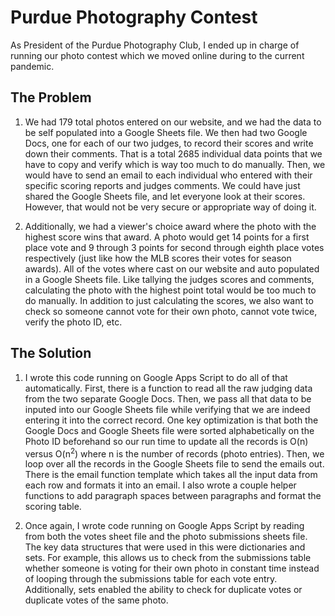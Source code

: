 # Purdue Photography Contest
As President of the Purdue Photography Club, I ended up in charge of running our photo contest which we moved online during to the current pandemic. 

## The Problem
1. We had 179 total photos entered on our website, and we had the data to be self populated into a Google Sheets file. We then had two Google Docs, one for each of our two judges, to record their scores and write down their comments. That is a total 2685 individual data points that we have to copy and verify which is way too much to do manually. Then, we would have to send an email to each individual who entered with their specific scoring reports and judges comments. We could have just shared the Google Sheets file, and let everyone look at their scores. However, that would not be very secure or appropriate way of doing it.

2. Additionally, we had a viewer's choice award where the photo with the highest score wins that award. A photo would get 14 points for a first place vote and 9 through 3 points for second through eighth place votes respectively (just like how the MLB scores their votes for season awards). All of the votes where cast on our website and auto populated in a Google Sheets file. Like tallying the judges scores and comments, calculating the photo with the highest point total would be too much to do manually. In addition to just calculating the scores, we also want to check so someone cannot vote for their own photo, cannot vote twice, verify the photo ID, etc.

## The Solution
1. I wrote this code running on Google Apps Script to do all of that automatically. First, there is a function to read all the raw judging data from the two separate Google Docs. Then, we pass all that data to be inputed into our Google Sheets file while verifying that we are indeed entering it into the correct record. One key optimization is that both the Google Docs and Google Sheets file were sorted alphabetically on the Photo ID beforehand so our run time to update all the records is O(n) versus O(n<sup>2</sup>) where n is the number of records (photo entries). Then, we loop over all the records in the Google Sheets file to send the emails out. There is the email function template which takes all the input data from each row and formats it into an email. I also wrote a couple helper functions to add paragraph spaces between paragraphs and format the scoring table.

2. Once again, I wrote code running on Google Apps Script by reading from both the votes sheet file and the photo submissions sheets file. The key data structures that were used in this were dictionaries and sets. For example, this allows us to check from the submissions table whether someone is voting for their own photo in constant time instead of looping through the submissions table for each vote entry. Additionally, sets enabled the ability to check for duplicate votes or duplicate votes of the same photo.
